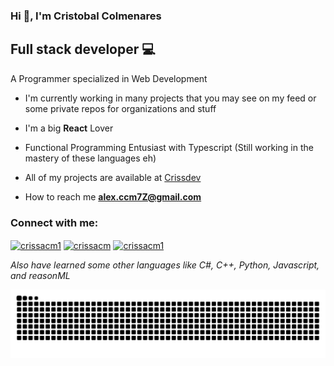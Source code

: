 ### Hi 👋, I'm Cristobal Colmenares

## Full stack developer 💻

A Programmer specialized in Web Development

- I'm currently working in many projects that you may see on my feed or some private repos for organizations and stuff

- I'm a big **React** Lover

- Functional Programming Entusiast with Typescript
(Still working in the mastery of these languages eh)

- All of my projects are available at [Crissdev](https://crissdev.vercel.app/)

- How to reach me **alex.ccm7Z@gmail.com**

<h3 align="left">Connect with me:</h3>
<p align="left">
<a href="https://twitter.com/crissacm1" target="blank"><img align="center" src="https://raw.githubusercontent.com/rahuldkjain/github-profile-readme-generator/master/src/images/icons/Social/twitter.svg" alt="crissacm1" height="30" width="40" /></a>
<a href="https://linkedin.com/in/crissacm" target="blank"><img align="center" src="https://raw.githubusercontent.com/rahuldkjain/github-profile-readme-generator/master/src/images/icons/Social/linked-in-alt.svg" alt="crissacm" height="30" width="40" /></a>
<a href="https://instagram.com/crissacm1" target="blank"><img align="center" src="https://raw.githubusercontent.com/rahuldkjain/github-profile-readme-generator/master/src/images/icons/Social/instagram.svg" alt="crissacm1" height="30" width="40" /></a>
</p>

_Also have learned some other languages like C#, C++, Python, Javascript, and reasonML_

![snake gif](https://github.com/crissacm/crissacm/blob/output/github-snake-dark.svg)
